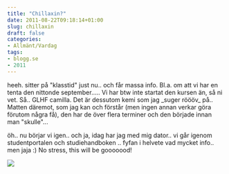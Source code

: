 ```yaml
---
title: "Chillaxin?"
date: 2011-08-22T09:18:14+01:00
slug: chillaxin
draft: false
categories:
- Allmänt/Vardag
tags:
- blogg.se
- 2011
---
```

heeh. sitter på "klasstid" just nu.. och får massa info. Bl.a. om att vi har en tenta den nittonde september..... Vi har btw inte startat den kursen än, så ni vet. Så.. GLHF camilla. Det är dessutom kemi som jag \_suger röööv\_ på.. Matten däremot, som jag kan och förstår (men ingen annan verkar göra förutom några få), den har de över flera terminer och den började innan man "skulle"...  
  
öh.. nu börjar vi igen.. och ja, idag har jag med mig dator.. vi går igenom studentportalen och studiehandboken .. fyfan i helvete vad mycket info.. men jaja :) No stress, this will be gooooood!  
  
![](/assets/images/blogg.se/fortehlulsss_159806092.jpg)